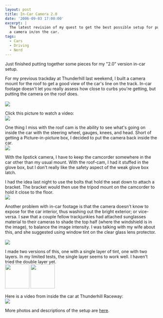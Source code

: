 ```yaml
---
layout: post
title: In-Car Camera 2.0
date: '2006-09-03 17:00:00'
excerpt: |
  The latest revision of my quest to get the best possible setup for putting
  a camera in/on the car.
tags:
  - Cars
  - Driving
  - Nerd
---
```


Just finished putting together some pieces for my "2.0" version in-car setup.

For my previous trackday at Thunderhill last weekend, I built a camera mount for the roof to get a good view of the car's line on the track. In-car footage doesn't let you really assess how close to curbs you're getting, but putting the camera on the roof does.  
<br><a href="http://www.thenobot.org/pictures/20060814-roof_mount_2.0/?CRW_1997.jpg"><IMG src="http://www.thenobot.org/pictures/20060814-roof_mount_2.0/thumbs/CRW_1997.jpg"></a>

Click this picture to watch a video:
<br><a href="http://www.thenobot.org/video/watch.php?20060827-thill.mov"><img src="http://www.thenobot.org/video/video.thenobot.org/20060827-thill.mov.jpg"></a>

One thing I miss with the roof cam is the ability to see what's going on inside the car with the steering wheel, gauges, knees, and head. Short of getting a Picture-in-picture box, I decided to put the camera back inside the car.
<br><a href="http://www.thenobot.org/pictures/20060903-car_cam/?CRW_2262.jpg"><img src="http://www.thenobot.org/pictures/20060903-car_cam/thumbs/CRW_2262.jpg"></a>

With the lipstick camera, I have to keep the camcorder somewhere in the car other than my usual mount. With the roof-cam, I had it stuffed in the glove box, but I don't really like the safety aspect of the weak glove box latch.

I had the idea last night to use the bolts that hold the seat down to attach a bracket. The bracket would then use the tripod mount on the camcorder to hold it close to the floor.
<br><a href="http://www.thenobot.org/pictures/20060903-car_cam/?CRW_2259.jpg"><img src="http://www.thenobot.org/pictures/20060903-car_cam/thumbs/CRW_2259.jpg"></a>

Another problem with in-car footage is that the camera doesn't know to expose for the car interior, thus washing out the bright exterior; or vice-versa. I saw that a couple fellow trackjunkies had attached sunglasses material to their cameras to shade the top half (where the windshield is in the image), to balance the image intensity. I was talking with my wife about this, and she suggested using window tint on the clear glass lens protector.  
<br><a href="http://www.thenobot.org/pictures/20060903-car_cam/?CRW_2268.jpg"><img src="http://www.thenobot.org/pictures/20060903-car_cam/thumbs/CRW_2268.jpg"></a>

I made two versions of this, one with a single layer of tint, one with two layers. In my limited tests, the single layer seems to work well. I haven't tried the double layer yet.
<br><a href="http://www.thenobot.org/pictures/20060903-car_cam/?nofilter.jpg"><img src="http://www.thenobot.org/pictures/20060903-car_cam/thumbs/nofilter.jpg" height=80></a>
<a href="http://www.thenobot.org/pictures/20060903-car_cam/?filter1.jpg"><img src="http://www.thenobot.org/pictures/20060903-car_cam/thumbs/filter1.jpg" height=80></a>

Here is a video from inside the car at Thunderhill Raceway:<br>
<a href='http://www.thenobot.org/video/watch.php?20060913-thill.mov'><img src='http://www.thenobot.org/video/video.thenobot.org/20060913-thill.mov.jpg'></a>

More photos and descriptions of the setup are
<a href="http://www.thenobot.org/pictures/20060903-car_cam/">here</a>.
